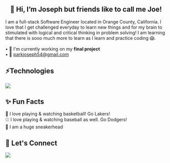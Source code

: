 <h2 align="center">
 👋 Hi, I’m Joseph but friends like to call me Joe!
 </h2>

<div>
I am a full-stack Software Engineer located in Orange County, California. I love that I get challenged everyday to learn new things and for my brain to stimulated with logical and critical thinking in problem solving! I am learning that there is sooo much more to learn as I learn and practice coding 😱. 
</div>
<br/>
<div>
• 🌱 I'm currently working on my <b>final project</b><br/>
• 📧 <a href="mailto:parkjoseph54@gmail.com"> parkjoseph54@gmail.com</a> <br/>
</div>

 <h2>⚡Technologies</h2>
  <p>
  <a href="https://skillicons.dev">
    <img src="https://skillicons.dev/icons?i=js,html,css,nodejs,vscode,figma" />
  </a>
</p>

<h2>✨ Fun Facts</h2>   
<div>🏀 I love playing & watching basketball! Go Lakers!</div>
<div>⚾ I love playing & watching baseball as well. Go Dodgers!</div>
<div>👟 I am a huge sneakerhead</div>
  
<h2>🤝 Let's Connect</h2> 
<p>
  <a href="https://www.linkedin.com/in/josephswpark/">
    <img src="https://skillicons.dev/icons?i=linkedin" />
  </a>
</p>
  
<!---
josephswpark/josephswpark is a ✨ special ✨ repository because its `README.md` (this file) appears on your GitHub profile.
You can click the Preview link to take a look at your changes.
--->
